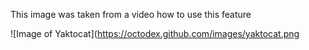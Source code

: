 This image was taken from a video how to use this feature

![Image of Yaktocat](https://octodex.github.com/images/yaktocat.png
